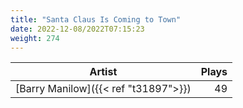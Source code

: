 ```yaml
---
title: "Santa Claus Is Coming to Town"
date: 2022-12-08/2022T07:15:23
weight: 274
---
```




 Artist | Plays 
----- | -----:
[Barry Manilow]({{< ref "t31897">}}) | 49
